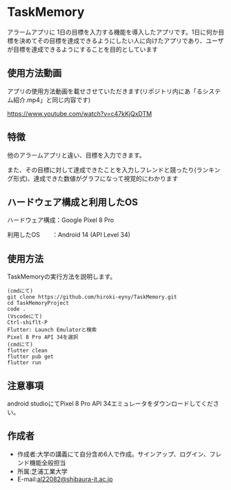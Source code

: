 # TaskMemory

アラームアプリに 1日の目標を入力する機能を導入したアプリです。1日に何か目標を決めてその目標を達成できるようにしたい人に向けたアプリであり、ユーザが目標を達成できるようにすることを目的としています
 
## 使用方法動画
 
アプリの使用方法動画を載せさせていただきます(リポジトリ内にあ「るシステム紹介.mp4」と同じ内容です)

https://www.youtube.com/watch?v=c47kKjQxDTM
 
## 特徴
 
他のアラームアプリと違い、目標を入力できます。

また、その目標に対して達成できたことを入力しフレンドと競ったり(ランキング形式)、達成できた数値がグラフになって視覚的にわかります
 
## ハードウェア構成と利用したOS
 
ハードウェア構成：Google Pixel 8 Pro

利用したOS　　：Android 14 (API Level 34)
 
## 使用方法
 
TaskMemoryの実行方法を説明します。

```
(cmdにて)
git clone https://github.com/hiroki-eyny/TaskMemory.git
cd TaskMemoryProject
code .
(Vscodeにて)
Ctrl-shiflt-P
Flutter: Launch Emulatorと検索
Pixel 8 Pro API 34を選択
(cmdにて)
flutter clean
flutter pub get
flutter run
```
## 注意事項
 
android studioにてPixel 8 Pro API 34エミュレータをダウンロードしてください。

## 作成者
 
* 作成者:大学の講義にて自分含め6人で作成。サインアップ、ログイン、フレンド機能全般担当
* 所属:芝浦工業大学
* E-mail:al22082@shibaura-it.ac.jp
